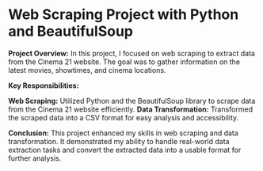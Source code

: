 # Web Scraping Project with Python and BeautifulSoup

**Project Overview:**
In this project, I focused on web scraping to extract data from the Cinema 21 website. The goal was to gather information on the latest movies, showtimes, and cinema locations.

**Key Responsibilities:**

**Web Scraping:** Utilized Python and the BeautifulSoup library to scrape data from the Cinema 21 website efficiently.
**Data Transformation:** Transformed the scraped data into a CSV format for easy analysis and accessibility.

**Conclusion:**
This project enhanced my skills in web scraping and data transformation. It demonstrated my ability to handle real-world data extraction tasks and convert the extracted data into a usable format for further analysis.

